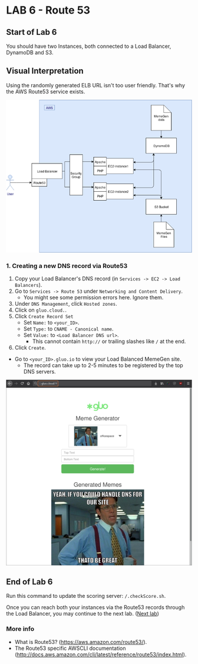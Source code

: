 # **LAB 6 - Route 53** #

## Start of Lab 6 ##
You should have two Instances, both connected to a Load Balancer, DynamoDB and S3.

## Visual Interpretation ##
Using the randomly generated ELB URL isn't too user friendly. That's why the AWS Route53 service exists.

![](../Images/Lab6.png?raw=true)

### 1. Creating a new DNS record via Route53 ###

1. Copy your Load Balancer's DNS record (in `Services -> EC2 -> Load Balancers`).
1. Go to `Services -> Route 53` under `Networking and Content Delivery`.
    * You might see some permission errors here. Ignore them.
1. Under `DNS Management`, click `Hosted zones`.
1. Click on `gluo.cloud.`.
1. Click `Create Record Set`
    * Set `Name:` to `<your_ID>`.
    * Set `Type:` to `CNAME - Canonical name`.
    * Set `Value:` to `<Load Balancer DNS url>`.
        * This cannot contain `http://` or trailing slashes like `/` at the end.
1. Click `Create`.

* Go to `<your_ID>.gluo.io` to view your Load Balanced MemeGen site.
    * The record can take up to 2-5 minutes to be registered by the top DNS servers. 
    
![](../Images/Route53BrowseToLoadBalancer.png?raw=true)

## End of Lab 6 ##
Run this command to update the scoring server: `/.checkScore.sh`.

Once you can reach both your instances via the Route53 records through the Load Balancer, you may continue to the next lab. ([Next lab](../Lab%207%20-%20ASG%20and%20LC%20(infra%201.0))) 

### More info ###

* What is Route53? (https://aws.amazon.com/route53/).
* The Route53 specific AWSCLI documentation (http://docs.aws.amazon.com/cli/latest/reference/route53/index.html).
